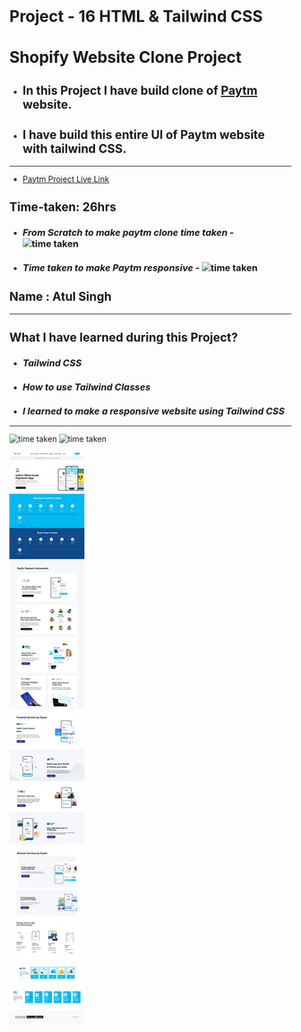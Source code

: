 # Project - 16 HTML & Tailwind CSS

# Shopify Website Clone Project

- ## In this Project I have build clone of [Paytm](###) website.

- ## I have build this entire UI of Paytm website with tailwind CSS.

---

- [Paytm Project Live Link](https://ineuron-shopify-website-clone-17.netlify.app/)

## Time-taken: 26hrs

- ### _From Scratch to make paytm clone time taken_ - ![time taken](https://img.shields.io/badge/8-hrs-yellowgreen)

- ### _Time taken to make Paytm responsive_ - ![time taken](https://img.shields.io/badge/18-hrs-orange)

## Name : Atul Singh

---

## What I have learned during this Project?

- ### _Tailwind CSS_

- ### _How to use Tailwind Classes_

- ### _I learned to make a responsive website using Tailwind CSS_

---

![time taken](https://img.shields.io/badge/Project-16-green) ![time taken](https://img.shields.io/badge/Paytm%20Clone-HTML%20%26%20Tailwind%20CSS-orange)

![time taken](assets/Paytm-screencapture.png)
